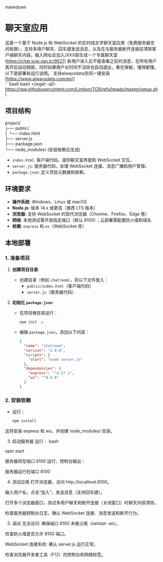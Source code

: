 markdown

# 聊天室应用

这是一个基于 Node.js 和 WebSocket 的实时纯文字聊天室应用（免费服务器空间有限），支持多用户聊天、回车键发送消息，以及在与服务器断开连接前清除客户端聊天内容。输入网址后加入/XXX即生成一个专属聊天室(https://chat.svip.san.tc/9527)  新用户进入后不能查看之前的消息，在所有用户离开后自动销毁，同时如果用户长时间不活跃也自动退出，重在保秘，懂得都懂。以下是部署和运行说明。
支持alwaysdata空间一键安装[https://www.alwaysdata.com/en/]   
    ```bash
     bash <(wget -qO- https://raw.githubusercontent.com/Limkon/TCR/refs/heads/master/setup.sh)
     
## 项目结构

project/   
├── public/   
│   └── index.html   
├── server.js   
├── package.json   
└── node_modules/ (安装依赖后生成)   

- `index.html`: 客户端代码，提供聊天室界面和 WebSocket 交互。
- `server.js`: 服务器代码，处理 WebSocket 连接、消息广播和用户管理。
- `package.json`: 定义项目元数据和依赖。

## 环境要求

- **操作系统**: Windows、Linux 或 macOS
- **Node.js**: 版本 14.x 或更高（推荐 LTS 版本）
- **浏览器**: 支持 WebSocket 的现代浏览器（Chrome、Firefox、Edge 等）
- **网络**: 本地测试需开放指定端口（默认 8100）；云部署需配置防火墙和域名
- **依赖**: `express` 和 `ws`（WebSocket 库）

## 本地部署

### 1. 准备项目

1. **创建项目目录**:
   - 创建目录（例如 `chatroom`），将以下文件放入：
     - `public/index.html`（客户端代码）
     - `server.js`（服务器代码）

2. **初始化 `package.json`**:
   - 在项目根目录运行：
     ```bash
     npm init -y
     ```
   - 编辑 `package.json`，添加以下内容：
     ```json
     {
       "name": "chatroom",
       "version": "1.0.0",
       "scripts": {
         "start": "node server.js"
       },
       "dependencies": {
         "express": "^4.17.1",
         "ws": "^8.8.0"
       }
     }
     ```

### 2. 安装依赖

- 运行：
  ```bash
  npm install

这将安装 express 和 ws，并创建 node_modules/ 目录。

3. 启动服务器
运行：
bash

npm start

服务器将在端口 8100 运行，控制台输出：

服务器运行在端口 8100

4. 测试应用
打开浏览器，访问 http://localhost:8100。

输入用户名，点击“加入”，发送消息（支持回车键）。

打开多个浏览器窗口，测试多用户聊天和断开连接（关闭窗口）时聊天内容清除。

检查服务器控制台日志，确认 WebSocket 连接、消息发送和断开行为。

5. 调试
无法访问:
确保端口 8100 未被占用（netstat -an）。

检查防火墙是否允许 8100 端口。

WebSocket 连接失败:
确认 server.js 运行正常。

检查浏览器开发者工具（F12）的控制台和网络标签。

